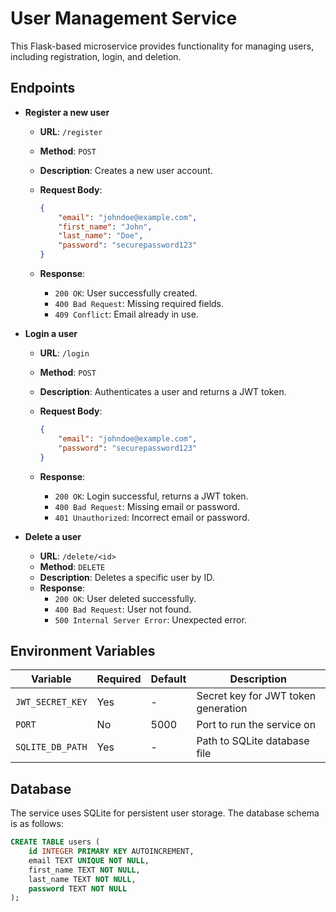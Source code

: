 # User Management Service

This Flask-based microservice provides functionality for managing users, including registration, login, and deletion.

## Endpoints

- **Register a new user**

    - **URL**: `/register`
    - **Method**: `POST`
    - **Description**: Creates a new user account.
    - **Request Body**:

        ```json
        {
            "email": "johndoe@example.com",
            "first_name": "John",
            "last_name": "Doe",
            "password": "securepassword123"
        }
        ```

    - **Response**:
        - `200 OK`: User successfully created.
        - `400 Bad Request`: Missing required fields.
        - `409 Conflict`: Email already in use.

- **Login a user**

    - **URL**: `/login`
    - **Method**: `POST`
    - **Description**: Authenticates a user and returns a JWT token.
    - **Request Body**:

        ```json
        {
            "email": "johndoe@example.com",
            "password": "securepassword123"
        }
        ```

    - **Response**:
        - `200 OK`: Login successful, returns a JWT token.
        - `400 Bad Request`: Missing email or password.
        - `401 Unauthorized`: Incorrect email or password.

- **Delete a user**

    - **URL**: `/delete/<id>`
    - **Method**: `DELETE`
    - **Description**: Deletes a specific user by ID.
    - **Response**:
        - `200 OK`: User deleted successfully.
        - `400 Bad Request`: User not found.
        - `500 Internal Server Error`: Unexpected error.

## Environment Variables
| Variable | Required | Default | Description |
|----------|----------|---------|-------------|
| `JWT_SECRET_KEY` | Yes | - | Secret key for JWT token generation |
| `PORT` | No | 5000 | Port to run the service on |
| `SQLITE_DB_PATH` | Yes | - | Path to SQLite database file |

## Database

The service uses SQLite for persistent user storage. The database schema is as follows:

```sql
CREATE TABLE users (
    id INTEGER PRIMARY KEY AUTOINCREMENT,
    email TEXT UNIQUE NOT NULL,
    first_name TEXT NOT NULL,
    last_name TEXT NOT NULL,
    password TEXT NOT NULL
);